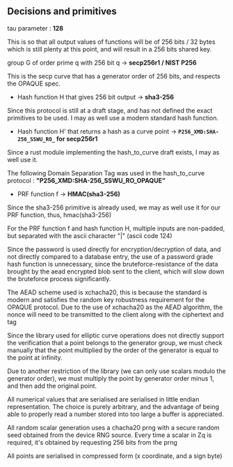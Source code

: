 ## Decisions and primitives

tau parameter : **128**

This is so that all output values of functions will be of 256 bits / 32 bytes
which is still plenty at this point, and will result in a 256 bits shared key.

group G of order prime q with 256 bit q -> **secp256r1 / NIST P256**

This is the secp curve that has a generator order of 256 bits, and respects the OPAQUE spec.

* Hash function H that gives 256 bit output -> **sha3-256**

Since this protocol is still at a draft stage, and has not defined the exact primitives to be used.
I may as well use a modern standard hash function.

* Hash function H' that returns a hash as a curve point -> **`P256_XMD:SHA-256_SSWU_RO_` for secp256r1**

Since a rust module implementing the hash_to_curve draft exists, I may as well use it.

The following Domain Separation Tag was used in the hash_to_curve protocol : **"P256_XMD:SHA-256_SSWU_RO_OPAQUE"**

* PRF function f -> **HMAC(sha3-256)**

Since the sha3-256 primitive is already used, we may as well use it for our PRF function,
thus, hmac(sha3-256)

For the PRF function f and hash function H, multiple inputs are non-padded, but separated with the ascii character "|"
(ascii code 124)

Since the password is used directly for encryption/decryption of data, and not directly compared to a database entry,
the use of a password grade hash function is unnecessary, since the bruteforce-resistance of the data brought by the 
aead encrypted blob sent to the client, which will slow down the bruteforce process significantly.

The AEAD scheme used is xchacha20, this is because the standard is modern and satisfies the random key robustness requirement
for the OPAQUE protocol. 
Due to the use of xchacha20 as the AEAD algorithm, 
the nonce will need to be transmitted to the client along with the ciphertext and tag

Since the library used for elliptic curve operations does not directly support the verification
that a point belongs to the generator group, we must check manually that the point multiplied by the
order of the generator is equal to the point at infinity.

Due to another restriction of the library (we can only use scalars modulo the generator order), 
we must multiply the point by generator order minus 1, and then add the original point.

All numerical values that are serialised are serialised in little endian representation.
The choice is purely arbitrary, and the advantage of being able to properly read a number stored into too large a buffer
is appreciated.

All random scalar generation uses a chacha20 prng with a secure random seed obtained from the device RNG source.
Every time a scalar in Zq is required, it's obtained by requesting 256 bits from the prng

All points are serialised in compressed form (x coordinate, and a sign byte)


